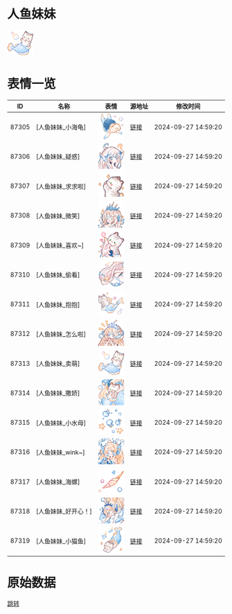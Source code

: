 # 人鱼妹妹

<img src="./cover.png" height="60" alt="cover" />

# 表情一览

|ID|名称|表情|源地址|修改时间|
|----|----|----|----|----|
|87305|[人鱼妹妹_小海龟]|<img src="./pic/087305_%5B人鱼妹妹_小海龟%5D.png" height="60" alt="小海龟"/>|[链接](https://i0.hdslb.com/bfs/garb/f54aef999a8f50fa012b183f5b64c0c23b2b4532.png)|2024-09-27 14:59:20|
|87306|[人鱼妹妹_疑惑]|<img src="./pic/087306_%5B人鱼妹妹_疑惑%5D.png" height="60" alt="疑惑"/>|[链接](https://i0.hdslb.com/bfs/garb/fd415e5e8d290f6b4eb5681d779fa4e43280ae2f.png)|2024-09-27 14:59:20|
|87307|[人鱼妹妹_求求啦]|<img src="./pic/087307_%5B人鱼妹妹_求求啦%5D.png" height="60" alt="求求啦"/>|[链接](https://i0.hdslb.com/bfs/garb/e79b1de74cf6944a72f10169cb1bb216dc588d92.png)|2024-09-27 14:59:20|
|87308|[人鱼妹妹_微笑]|<img src="./pic/087308_%5B人鱼妹妹_微笑%5D.png" height="60" alt="微笑"/>|[链接](https://i0.hdslb.com/bfs/garb/f56daed515007e0b7386ba22eb1bb74b95bd2b0d.png)|2024-09-27 14:59:20|
|87309|[人鱼妹妹_喜欢~]|<img src="./pic/087309_%5B人鱼妹妹_喜欢~%5D.png" height="60" alt="喜欢~"/>|[链接](https://i0.hdslb.com/bfs/garb/632dec525fedf1315027fe3fe8428662dcf08af3.png)|2024-09-27 14:59:20|
|87310|[人鱼妹妹_偷看]|<img src="./pic/087310_%5B人鱼妹妹_偷看%5D.png" height="60" alt="偷看"/>|[链接](https://i0.hdslb.com/bfs/garb/893eb297f74eedfb5f7bc4c4fa706f1a63926f01.png)|2024-09-27 14:59:20|
|87311|[人鱼妹妹_抱抱]|<img src="./pic/087311_%5B人鱼妹妹_抱抱%5D.png" height="60" alt="抱抱"/>|[链接](https://i0.hdslb.com/bfs/garb/e181373f1f29785d81a535ccc646c5e0e9f5dc14.png)|2024-09-27 14:59:20|
|87312|[人鱼妹妹_怎么啦]|<img src="./pic/087312_%5B人鱼妹妹_怎么啦%5D.png" height="60" alt="怎么啦"/>|[链接](https://i0.hdslb.com/bfs/garb/4af405a1d83966aa9a3beee482e862610660078e.png)|2024-09-27 14:59:20|
|87313|[人鱼妹妹_卖萌]|<img src="./pic/087313_%5B人鱼妹妹_卖萌%5D.png" height="60" alt="卖萌"/>|[链接](https://i0.hdslb.com/bfs/garb/a37ad354c6038029c53fca079b0f101945966a74.png)|2024-09-27 14:59:20|
|87314|[人鱼妹妹_撒娇]|<img src="./pic/087314_%5B人鱼妹妹_撒娇%5D.png" height="60" alt="撒娇"/>|[链接](https://i0.hdslb.com/bfs/garb/32ccd6f5ed0f2cc21af5c1805c2a6c8853acd559.png)|2024-09-27 14:59:20|
|87315|[人鱼妹妹_小水母]|<img src="./pic/087315_%5B人鱼妹妹_小水母%5D.png" height="60" alt="小水母"/>|[链接](https://i0.hdslb.com/bfs/garb/9beba72e3f8d9bd42ba95c11ebbae0801bf726b3.png)|2024-09-27 14:59:20|
|87316|[人鱼妹妹_wink~]|<img src="./pic/087316_%5B人鱼妹妹_wink~%5D.png" height="60" alt="wink~"/>|[链接](https://i0.hdslb.com/bfs/garb/dc9fbe8eef084148efd8df951a706234d2362af4.png)|2024-09-27 14:59:20|
|87317|[人鱼妹妹_海螺]|<img src="./pic/087317_%5B人鱼妹妹_海螺%5D.png" height="60" alt="海螺"/>|[链接](https://i0.hdslb.com/bfs/garb/67388ea27e4d5ff311bb635543be7b217e542b92.png)|2024-09-27 14:59:20|
|87318|[人鱼妹妹_好开心！]|<img src="./pic/087318_%5B人鱼妹妹_好开心！%5D.png" height="60" alt="好开心！"/>|[链接](https://i0.hdslb.com/bfs/garb/482d8b0bf0638911f6d0478f76c6f11a1baeae44.png)|2024-09-27 14:59:20|
|87319|[人鱼妹妹_小猫鱼]|<img src="./pic/087319_%5B人鱼妹妹_小猫鱼%5D.png" height="60" alt="小猫鱼"/>|[链接](https://i0.hdslb.com/bfs/garb/a7e2bd8dec97fa225d70788d75e9a396496254aa.png)|2024-09-27 14:59:20|

# 原始数据

[跳转](./raw.json)


